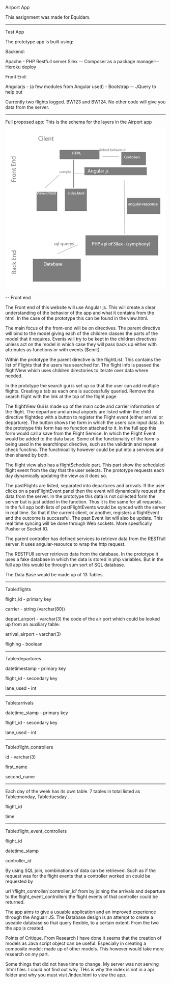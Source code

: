 Airport App

This assignment was made for Equidam. 

-----
Test App

The prototype app is built using:

Backend:

Apache - PHP Restfull server Silex -- Composer as a package manager-- Heroku deploy

Front End:

Angularjs - (a few modules from Angular used) - Bootstrap -- JQuery to help out

Currently two flights logged. BW123 and BW124. No other code will give you data from the server. 


-----
Full proposed app:
This is the schema for the layers in the Airport app

![Alt text](https://github.com/benjamincerigo/AirportApp/blob/master/img/Layers-schema.png "Layer schema")

--
Front end

The Front end of this website will use Angular js. This will create a clear understanding of the behavior of the app and what it contains from the html. In the case of the prototype this can be found in the view.html. 

The main focus of the front-end will be on directives. The parent directive will bind to the model giving each of the children classes the parts of the model that it requires. Events will try to be kept in the children directives unless act on the model in which case they will pass back up either with attributes as functions or with events ($emit).

Within the prototype the parent directive is the flightList. This contains the list of Flights that the users has searched for. The flight info is passed the flightView which uses children directories to iterate over data where needed. 

In the prototype the search gui is set up so that the user can add multiple flights. Creating a tab as each one is successfully queried. Remove the search flight with the link at the top of the flight page

The flightView Gui is made up of the main code and carrier information of the flight. The departure and arrival airports are listed within the child directive flightdep with a button to register the Flight event (either arrival or departure). The button shows the form in which the users can input data. In the prototype this form has no function attached to it. In the full app this form would call a save from the Flight Service. In which the Flight Event would be added to the data base. Some of the functionality of the form is being used in the searchInput directive, such as the validatin and repeat check functino. The functnioallity however could be put into a services and then shared by both. 

The flight view also has a flightSchedule part. This part show the scheduled flight event from the day that the user selects. The prototype requests each day dynamically updating the view as it does so. 

The pastFlights are listed, separated into departures and arrivals. If the user clicks on a pastFlightEvent panel then the event will dynamically request the data from the server. In the prototype this data is not collected form the server but is just added in the function. Thus it is the same for all requests. In the full app both lists of pastFlightEvents would be synced with the server in real time. So that if the current client, or another, registers a flightEvent and the outcome is successful. The past Event list will also be update. This real time syncing will be done through Web sockets. More spesifically Pusher or Socket.IO. 


The parent controller has defined services to retrieve data from the RESTfull server. It uses angular-resource to wrap the http request. 

The RESTFUll server retrieves data from the database. In the prototype it uses a fake database in which the data is stored in php variables. But in the full app this would be through sum sort of SQL database. 

The Data Base would be made up of 13 Tables. 

----
Table:flights



flight_id - primary key

carrier - string (varchar(80))

depart_airport - varchar(3) the code of the air port which could be looked up from an auxiliary table. 

arrival_airport - varchar(3)

flighing - boolean


---
Table:departures


datetimestamp - primary key

flight_id - secondary key

lane_used - int


---
Table:arrivals


datetime_stamp - primary key

flight_id - secondary key

lane_used - int

---
Table:flight_controllers


id - varchar(3)

first_name

second_name


---
Each day of the week has its own table. 7 tables in total listed as
Table:monday, Table:tuesday ...


flight_id

time


----
Table:flight_event_controllers 


flight_id

datetime_stamp

controller_id


By using SQL join, combinations of data can be retrieved. 
Such as if the request was for the flight events that a controller worked on could be requested by

url ‘/flight_controller/:controller_id’ from by joining the arrivals and departure to the flight_event_controllers
the flight events of that controller could be returned. 


The app aims to give a usuable application and an improved experience through the Angualr JS. The Database design is an attempt to create a useable database so that query flexible, to a certain extent. From the two the app is created. 


Points of Critique. From Research I have done it seems that the creation of models as Java script object can be useful. Especially in creating a composite model; made up of other models. This however would take more research on my part. 

Some things that did not have time to change. My server was not serving .html files. I could not find out why. THis is why the index is not in a api folder and why you must visit /index.html to view the app. 

















